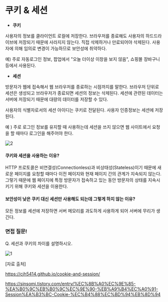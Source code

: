 # 쿠키 & 세션

- **쿠키** 

사용자의 정보를 클라이언트 로컬에 저장한다. 브라우저를 종료해도 사용자의 하드드라이브에 저장되기 때문에 사라지지 않는다. 직접 삭제하거나 만료되어야 삭제된다. 사용자에 의해 임의로 변경이 가능하므로 보안성에 취약하다.

예) 주로 자동로그인 정보, 팝업에서 "오늘 더이상 이창을 보지 않음", 쇼핑몰 장바구니 등에서 사용된다.



- **세션**

방문자가 웹에 접속해서 웹 브라우저를 종료하는 시점까지를 말한다. 브라우저 단위로 세션은 생성되고 브라우저가 종료되면 세션의 정보는 삭제된다. 세션에 관련된 데이터는 서버에 저장되기 때문에 대량의 데이터를 저장할 수 있다.

사용자의 식별자로서의 세션 아이디는 쿠키로 전달된다. 사용자 인증정보는 세션에 저장된다. 

예 ) 주로 로그인 정보를 유지할 때 사용하는데 세션을 쓰지 않으면 웹 사이트에서 요청을 할 때마다 로그인을 해주어야 한다.

![2](https://user-images.githubusercontent.com/24764210/108310197-51035b00-71f6-11eb-82eb-25c4b5c87356.png)



#### **쿠키와 세션을 사용하는 이유?**

HTTP 프로토콜은 비연결성(Connectionless)과 비상태성(Stateless)이기 때문에 새로운 페이지를 요청할 때마다 이전 페이지와 현재 페이지 간의 관계가 지속되지 않는다. 그렇기 때문에 웹 페이지에 특정 방문자가 접속하고 있는 동안 방문자의 상태를 지속시키기 위해 쿠키와 세션을 이용한다.



#### **보안성이 낮은 쿠키 대신 세션만 사용해도 되는데 그렇게 하지 않는 이유?**

모든 정보를 세션에 저장하면 서버 메모리를 과도하게 사용하게 되어 서버에 무리가 생긴다.







### **면접 질문!**

Q. 세션과 쿠키의 차이를 설명하시오.

![1](https://user-images.githubusercontent.com/24764210/108306394-62953480-71ef-11eb-9f5d-99d87b7acd39.PNG)



[자료 출처]

https://cjh5414.github.io/cookie-and-session/

https://sinsomi.tistory.com/entry/%EC%8B%A0%EC%9E%85-%EA%B0%9C%EB%B0%9C%EC%9E%90-%EB%A9%B4%EC%A0%91-Session%EA%B3%BC-Cookie-%EC%B4%88%EC%BD%94%EB%8D%94